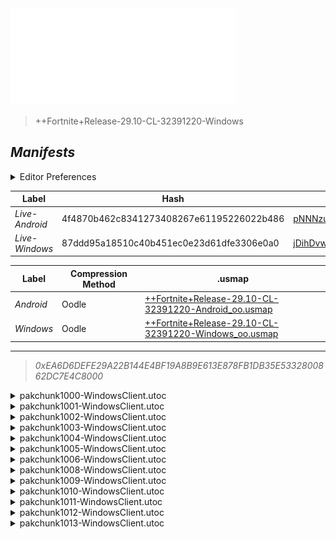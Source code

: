<a href="#manifests">
  <img style="pointer-events: none" src="https://raw.githubusercontent.com/Tectors/fn-archive/master/.github/source/dependents/gen.29.10.svg" width="360" height="155"\>
</a>

 >  
  
  > ++Fortnite+Release-29.10-CL-32391220-Windows

## *Manifests*
<details>
  <summary>Editor Preferences</summary>

 > 
    ((Value="0xD53BC2B920EEDD5318E749AD39973141B37902E1CE13DBFEA26A00CF8A7B869C",Guid="276D93712D1C6092C442D170B8956002"),(Value="0xBBD5CA9C52220C31C6D9E0CCBD426819494EFBD640115486CA1D15EF56E30B08",Guid="2BA50BEC5CD27BD07670D7A014FE98BC"),(Value="0x34C51D81911C30D91BB6950955F207A3C620C0C48DA88A9B605ACDC8AF3B1A59",Guid="9286B7920158C7D54CF5E6E01EA9266F"),(Value="0xE371A2346EA0C3FD8C72D80A246ED0900E761351C100671DC4863D7FEECE1997",Guid="99F93AEDE16EDDD2D43F8FFFED3A4126"),(Value="0x281F375E0E371AEE6CBFED2A96ABEF99FC92C9C02B2A002EE6E18798CBB7754B",Guid="9AC78A87102681DA9D49DE0DF70149AC"),(Value="0x44C9DBA9B951880EBE257C8D98DFF3D72A8C6DD28290B9EEA4CBEC9B5729A127",Guid="9AEA6E7C6885D6E9A1E71E1C1D660FE6"),(Value="0x3801B9533116B65ACD644FA68E965B1C5B45B3AD4E748AE0B1D7A24186D466C3",Guid="9B4BD31E84E9FBD35CF3A63A1FD4B57A"),(Value="0x3705C212A982F200C5F8635B855D6BBD56CD91E16D39F8F3047BE0D43D9425F5",Guid="A724F84D683BDA0424F8573492BEE2F9"),(Value="0x7E675BCCD37C32FD5E6B1FC70EB0FE9E3B78A402D656BB625306C58264F43735",Guid="D345D95CF72A6C367ED8F9E0A52F1C76"),(Value="0xB81D26427173D9AD7DCE4DA8B3C8888B2CF8B50B973EF76B7DC2CA6885E297C4",Guid="D979E822DB9DB03D1522C7B6C492BB2F"),(Value="0x5F149D17C16F53A4CF98C8366452DCC4F5C5CA89B7B3921C0E9485CFCADC75F4",Guid="DB982042FC23E63A912CF079BB11B4D7"),(Value="0xC9EFE31E35DF67EDABDAA86B8BE8A2CB70411E8479F5A4357297B1A3D7615925",Guid="E0632A3499001FD204066071F9E44663"),(Value="0x98EEC6A5F33C6413A34C8C008EDBF00CBDACEF28488B494AF4808FE01D377A52",Guid="F1149C7FD94E0FDD1D3F42659E99D52D"))
</details>

| Label | Hash | Route |
| - | - | - |
| *Live-Android* | 4f4870b462c8341273408267e61195226022b486 | [pNNNzuO2UWe0MTZ7t02JA4G8XkiNJg](https://github.com/Tectors/fn-archive/blob/master/manifests/pNNNzuO2UWe0MTZ7t02JA4G8XkiNJg.manifest) |
| *Live-Windows* | 87ddd95a18510c40b451ec0e23d61dfe3306e0a0 | [jDihDvwDD4VfI5Ss7Uy-BNIY91lqSw](https://github.com/Tectors/fn-archive/blob/master/manifests/jDihDvwDD4VfI5Ss7Uy-BNIY91lqSw.manifest) |


| Label | Compression Method | .usmap |
| - | - | - |
| *Android* | Oodle | [++Fortnite+Release-29.10-CL-32391220-Android_oo.usmap](https://github.com/Tectors/fn-archive/blob/master/manifests/mappings/++Fortnite+Release-29.10-CL-32391220-Android_oo.usmap) |
| *Windows* | Oodle | [++Fortnite+Release-29.10-CL-32391220-Windows_oo.usmap](https://github.com/Tectors/fn-archive/blob/master/manifests/mappings/++Fortnite+Release-29.10-CL-32391220-Windows_oo.usmap) |

---

> *0xEA6D6DEFE29A22B144E4BF19A8B9E613E878FB1DB35E5332800862DC7E4C8000*

<details>
  <summary>pakchunk1000-WindowsClient.utoc</summary>

 > 
    0xD53BC2B920EEDD5318E749AD39973141B37902E1CE13DBFEA26A00CF8A7B869C
    KEYCHAIN: 276D93712D1C6092C442D170B8956002:1TvCuSDu3VMY50mtOZcxQbN5AuHOE9v+omoAz4p7hpw=

  <img src="https://raw.githubusercontent.com/Tectors/fn-archive/master/.github/source/dependents/referred/EID_Exquisite.svg" width="100"> 
</details>

<details>
  <summary>pakchunk1001-WindowsClient.utoc</summary>

 > 
    0xBBD5CA9C52220C31C6D9E0CCBD426819494EFBD640115486CA1D15EF56E30B08
    KEYCHAIN: 2BA50BEC5CD27BD07670D7A014FE98BC:u9XKnFIiDDHG2eDMvUJoGUlO+9ZAEVSGyh0V71bjCwg=

  <img src="https://raw.githubusercontent.com/Tectors/fn-archive/master/.github/source/dependents/referred/EID_Whisk.svg" width="100"> 
</details>

<details>
  <summary>pakchunk1002-WindowsClient.utoc</summary>

 > 
    0x34C51D81911C30D91BB6950955F207A3C620C0C48DA88A9B605ACDC8AF3B1A59
    KEYCHAIN: 9286B7920158C7D54CF5E6E01EA9266F:NMUdgZEcMNkbtpUJVfIHo8YgwMSNqIqbYFrNyK87Glk=

  <img src="https://raw.githubusercontent.com/Tectors/fn-archive/master/.github/source/dependents/referred/EID_Ordinary_RhythmGuitar.svg" width="100"> <img src="https://raw.githubusercontent.com/Tectors/fn-archive/master/.github/source/dependents/referred/EID_Ordinary_Drums.svg" width="100"> <img src="https://raw.githubusercontent.com/Tectors/fn-archive/master/.github/source/dependents/referred/EID_Ordinary_BassGuitar.svg" width="100"> <img src="https://raw.githubusercontent.com/Tectors/fn-archive/master/.github/source/dependents/referred/EID_Ordinary_AcousticGuitar.svg" width="100"> <img src="https://raw.githubusercontent.com/Tectors/fn-archive/master/.github/source/dependents/referred/EID_Ordinary.svg" width="100"> 
</details>

<details>
  <summary>pakchunk1003-WindowsClient.utoc</summary>

 > 
    0xE371A2346EA0C3FD8C72D80A246ED0900E761351C100671DC4863D7FEECE1997
    KEYCHAIN: 99F93AEDE16EDDD2D43F8FFFED3A4126:43GiNG6gw/2MctgKJG7QkA52E1HBAGcdxIY9f+7OGZc=

  <img src="https://raw.githubusercontent.com/Tectors/fn-archive/master/.github/source/dependents/referred/EID_Ringer.svg" width="100"> 
</details>

<details>
  <summary>pakchunk1004-WindowsClient.utoc</summary>

 > 
    0x281F375E0E371AEE6CBFED2A96ABEF99FC92C9C02B2A002EE6E18798CBB7754B
    KEYCHAIN: 9AC78A87102681DA9D49DE0DF70149AC:KB83Xg43Gu5sv+0qlqvvmfySycArKgAu5uGHmMu3dUs=

  <img src="https://raw.githubusercontent.com/Tectors/fn-archive/master/.github/source/dependents/referred/EID_Affluent.svg" width="100"> 
</details>

<details>
  <summary>pakchunk1005-WindowsClient.utoc</summary>

 > 
    0x44C9DBA9B951880EBE257C8D98DFF3D72A8C6DD28290B9EEA4CBEC9B5729A127
    KEYCHAIN: 9AEA6E7C6885D6E9A1E71E1C1D660FE6:RMnbqblRiA6+JXyNmN/z1yqMbdKCkLnupMvsm1cpoSc=

  <img src="https://raw.githubusercontent.com/Tectors/fn-archive/master/.github/source/dependents/referred/EID_Resonant.svg" width="100"> 
</details>

<details>
  <summary>pakchunk1006-WindowsClient.utoc</summary>

 > 
    0x3801B9533116B65ACD644FA68E965B1C5B45B3AD4E748AE0B1D7A24186D466C3
    KEYCHAIN: 9B4BD31E84E9FBD35CF3A63A1FD4B57A:OAG5UzEWtlrNZE+mjpZbHFtFs61OdIrgsdeiQYbUZsM=

  <img src="https://raw.githubusercontent.com/Tectors/fn-archive/master/.github/source/dependents/referred/EID_Trajectory.svg" width="100"> 
</details>

<details>
  <summary>pakchunk1008-WindowsClient.utoc</summary>

 > 
    0x3705C212A982F200C5F8635B855D6BBD56CD91E16D39F8F3047BE0D43D9425F5
    KEYCHAIN: A724F84D683BDA0424F8573492BEE2F9:NwXCEqmC8gDF+GNbhV1rvVbNkeFtOfjzBHvg1D2UJfU=

  </details>

<details>
  <summary>pakchunk1009-WindowsClient.utoc</summary>

 > 
    0x7E675BCCD37C32FD5E6B1FC70EB0FE9E3B78A402D656BB625306C58264F43735
    KEYCHAIN: D345D95CF72A6C367ED8F9E0A52F1C76:fmdbzNN8Mv1eax/HDrD+njt4pALWVrtiUwbFgmT0NzU=

  <img src="https://raw.githubusercontent.com/Tectors/fn-archive/master/.github/source/dependents/referred/EID_Goodbye_Upbeat.svg" width="100"> 
</details>

<details>
  <summary>pakchunk1010-WindowsClient.utoc</summary>

 > 
    0xB81D26427173D9AD7DCE4DA8B3C8888B2CF8B50B973EF76B7DC2CA6885E297C4
    KEYCHAIN: D979E822DB9DB03D1522C7B6C492BB2F:uB0mQnFz2a19zk2os8iIiyz4tQuXPvdrfcLKaIXil8Q=

  </details>

<details>
  <summary>pakchunk1011-WindowsClient.utoc</summary>

 > 
    0x5F149D17C16F53A4CF98C8366452DCC4F5C5CA89B7B3921C0E9485CFCADC75F4
    KEYCHAIN: DB982042FC23E63A912CF079BB11B4D7:XxSdF8FvU6TPmMg2ZFLcxPXFyom3s5IcDpSFz8rcdfQ=

  </details>

<details>
  <summary>pakchunk1012-WindowsClient.utoc</summary>

 > 
    0xC9EFE31E35DF67EDABDAA86B8BE8A2CB70411E8479F5A4357297B1A3D7615925
    KEYCHAIN: E0632A3499001FD204066071F9E44663:ye/jHjXfZ+2r2qhri+iiy3BBHoR59aQ1cpexo9dhWSU=

  <img src="https://raw.githubusercontent.com/Tectors/fn-archive/master/.github/source/dependents/referred/EID_Disconnect.svg" width="100"> 
</details>

<details>
  <summary>pakchunk1013-WindowsClient.utoc</summary>

 > 
    0x98EEC6A5F33C6413A34C8C008EDBF00CBDACEF28488B494AF4808FE01D377A52
    KEYCHAIN: F1149C7FD94E0FDD1D3F42659E99D52D:mO7GpfM8ZBOjTIwAjtvwDL2s7yhIi0lK9ICP4B03elI=

  <img src="https://raw.githubusercontent.com/Tectors/fn-archive/master/.github/source/dependents/referred/EID_Metronome.svg" width="100"> 
</details>

